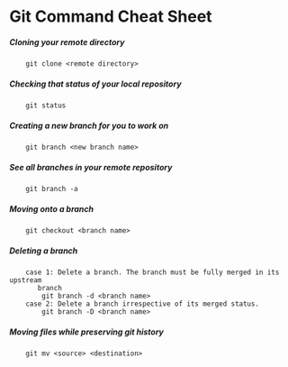 # Git Command Cheat Sheet

##### Cloning your remote directory
		git clone <remote directory>

##### Checking that status of your local repository
		git status

##### Creating a new branch for you to work on
		git branch <new branch name>

##### See all branches in your remote repository
		git branch -a

##### Moving onto a branch
		
		git checkout <branch name>

##### Deleting a branch
		case 1: Delete a branch. The branch must be fully merged in its upstream
           branch
			git branch -d <branch name>
		case 2: Delete a branch irrespective of its merged status.
			git branch -D <branch name>			

##### Moving files while preserving git history
		git mv <source> <destination>
 

